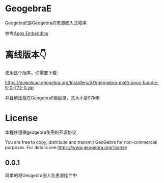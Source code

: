 # GeogebraE
GeogebraE是Geogebra的思源嵌入式程序.

参考[Apps Embedding](https://wiki.geogebra.org/en/Reference:GeoGebra_Apps_Embedding)

# 离线版本👇

使用这个版本，你需要下载: 

https://download.geogebra.org/installers/5.0/geogebra-math-apps-bundle-5-0-772-0.zip

并且解压放在GeogebraE根目录，其大小是97MB

# License
本程序遵循geogebra使用的开源协议

You are free to copy, distribute and transmit GeoGebra for non-commercial purposes. For details see https://www.geogebra.org/license

## 0.0.1
简单的将Geogebra嵌入到思源挂件中